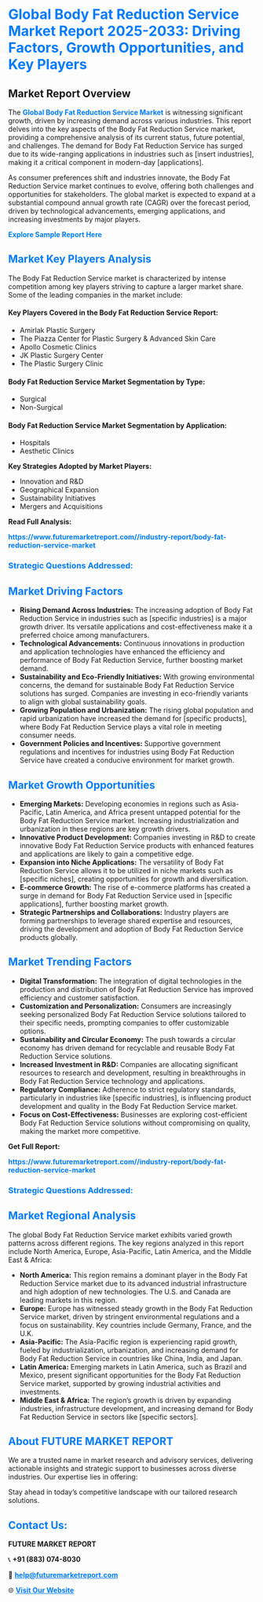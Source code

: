 <h1 style="color: #007BFF;">Global Body Fat Reduction Service Market Report 2025-2033: Driving Factors, Growth Opportunities, and Key Players</h1>

<section id="overview">
<h2>Market Report Overview</h2>
<p>The <a href="https://www.futuremarketreport.com//industry-report/body-fat-reduction-service-market" style="color: #007BFF; text-decoration: none;"><strong>Global Body Fat Reduction Service Market</strong></a> is witnessing significant growth, driven by increasing demand across various industries. This report delves into the key aspects of the Body Fat Reduction Service market, providing a comprehensive analysis of its current status, future potential, and challenges. The demand for Body Fat Reduction Service has surged due to its wide-ranging applications in industries such as [insert industries], making it a critical component in modern-day [applications].</p>
<p>As consumer preferences shift and industries innovate, the Body Fat Reduction Service market continues to evolve, offering both challenges and opportunities for stakeholders. The global market is expected to expand at a substantial compound annual growth rate (CAGR) over the forecast period, driven by technological advancements, emerging applications, and increasing investments by major players.</p>
</section>

<section id="overview">
<p><a href="https://www.futuremarketreport.com//request-sample/reportId=79152" style="color: #007BFF; text-decoration: none;"><strong>Explore Sample Report Here</strong></a></p>
</section>

<section id="key-players">
<h2 style="color: #007BFF;">Market Key Players Analysis</h2>
<p>The Body Fat Reduction Service market is characterized by intense competition among key players striving to capture a larger market share. Some of the leading companies in the market include:</p>
<h4>Key Players Covered in the Body Fat Reduction Service Report:</h4>
<ul><li>Amirlak Plastic Surgery</li><li>The Piazza Center for Plastic Surgery &amp; Advanced Skin Care</li><li>Apollo Cosmetic Clinics</li><li>JK Plastic Surgery Center</li><li>The Plastic Surgery Clinic</li></ul>
<h4>Body Fat Reduction Service Market Segmentation by Type:</h4>
<ul><li>Surgical</li><li>Non-Surgical</li></ul>

<h4>Body Fat Reduction Service Market Segmentation by Application:</h4>
<ul><li>Hospitals</li><li>Aesthetic Clinics</li></ul>
<p><strong>Key Strategies Adopted by Market Players:</strong></p>
<ul>
<li>Innovation and R&D</li>
<li>Geographical Expansion</li>
<li>Sustainability Initiatives</li>
<li>Mergers and Acquisitions</li>
</ul>
</section>

<section>
<p><strong>Read Full Analysis: </strong></p><a href="https://www.futuremarketreport.com//industry-report/body-fat-reduction-service-market" style="color: #007BFF; text-decoration: none;"><strong>https://www.futuremarketreport.com//industry-report/body-fat-reduction-service-market</strong></a>
<h3 style="color: #007BFF;">Strategic Questions Addressed:</h3>
</section>

<section id="driving-factors">
<h2 style="color: #007BFF;">Market Driving Factors</h2>
<ul>
<li><strong>Rising Demand Across Industries:</strong> The increasing adoption of Body Fat Reduction Service in industries such as [specific industries] is a major growth driver. Its versatile applications and cost-effectiveness make it a preferred choice among manufacturers.</li>
<li><strong>Technological Advancements:</strong> Continuous innovations in production and application technologies have enhanced the efficiency and performance of Body Fat Reduction Service, further boosting market demand.</li>
<li><strong>Sustainability and Eco-Friendly Initiatives:</strong> With growing environmental concerns, the demand for sustainable Body Fat Reduction Service solutions has surged. Companies are investing in eco-friendly variants to align with global sustainability goals.</li>
<li><strong>Growing Population and Urbanization:</strong> The rising global population and rapid urbanization have increased the demand for [specific products], where Body Fat Reduction Service plays a vital role in meeting consumer needs.</li>
<li><strong>Government Policies and Incentives:</strong> Supportive government regulations and incentives for industries using Body Fat Reduction Service have created a conducive environment for market growth.</li>
</ul>
</section>

<section id="growth-opportunities">
<h2 style="color: #007BFF;">Market Growth Opportunities</h2>
<ul>
<li><strong>Emerging Markets:</strong> Developing economies in regions such as Asia-Pacific, Latin America, and Africa present untapped potential for the Body Fat Reduction Service market. Increasing industrialization and urbanization in these regions are key growth drivers.</li>
<li><strong>Innovative Product Development:</strong> Companies investing in R&D to create innovative Body Fat Reduction Service products with enhanced features and applications are likely to gain a competitive edge.</li>
<li><strong>Expansion into Niche Applications:</strong> The versatility of Body Fat Reduction Service allows it to be utilized in niche markets such as [specific niches], creating opportunities for growth and diversification.</li>
<li><strong>E-commerce Growth:</strong> The rise of e-commerce platforms has created a surge in demand for Body Fat Reduction Service used in [specific applications], further boosting market growth.</li>
<li><strong>Strategic Partnerships and Collaborations:</strong> Industry players are forming partnerships to leverage shared expertise and resources, driving the development and adoption of Body Fat Reduction Service products globally.</li>
</ul>
</section>

<section id="trending-factors">
<h2 style="color: #007BFF;">Market Trending Factors</h2>
<ul>
<li><strong>Digital Transformation:</strong> The integration of digital technologies in the production and distribution of Body Fat Reduction Service has improved efficiency and customer satisfaction.</li>
<li><strong>Customization and Personalization:</strong> Consumers are increasingly seeking personalized Body Fat Reduction Service solutions tailored to their specific needs, prompting companies to offer customizable options.</li>
<li><strong>Sustainability and Circular Economy:</strong> The push towards a circular economy has driven demand for recyclable and reusable Body Fat Reduction Service solutions.</li>
<li><strong>Increased Investment in R&D:</strong> Companies are allocating significant resources to research and development, resulting in breakthroughs in Body Fat Reduction Service technology and applications.</li>
<li><strong>Regulatory Compliance:</strong> Adherence to strict regulatory standards, particularly in industries like [specific industries], is influencing product development and quality in the Body Fat Reduction Service market.</li>
<li><strong>Focus on Cost-Effectiveness:</strong> Businesses are exploring cost-efficient Body Fat Reduction Service solutions without compromising on quality, making the market more competitive.</li>
</ul>
</section>

<section>
<p><strong>Get Full Report: </strong></p><a href="https://www.futuremarketreport.com//industry-report/body-fat-reduction-service-market" style="color: #007BFF; text-decoration: none;"><strong>https://www.futuremarketreport.com//industry-report/body-fat-reduction-service-market</strong></a>
<h3 style="color: #007BFF;">Strategic Questions Addressed:</h3>
</section>


<section id="regional-analysis">
<h2 style="color: #007BFF;">Market Regional Analysis</h2>
<p>The global Body Fat Reduction Service market exhibits varied growth patterns across different regions. The key regions analyzed in this report include North America, Europe, Asia-Pacific, Latin America, and the Middle East & Africa:</p>
<ul>
<li><strong>North America:</strong> This region remains a dominant player in the Body Fat Reduction Service market due to its advanced industrial infrastructure and high adoption of new technologies. The U.S. and Canada are leading markets in this region.</li>
<li><strong>Europe:</strong> Europe has witnessed steady growth in the Body Fat Reduction Service market, driven by stringent environmental regulations and a focus on sustainability. Key countries include Germany, France, and the U.K.</li>
<li><strong>Asia-Pacific:</strong> The Asia-Pacific region is experiencing rapid growth, fueled by industrialization, urbanization, and increasing demand for Body Fat Reduction Service in countries like China, India, and Japan.</li>
<li><strong>Latin America:</strong> Emerging markets in Latin America, such as Brazil and Mexico, present significant opportunities for the Body Fat Reduction Service market, supported by growing industrial activities and investments.</li>
<li><strong>Middle East & Africa:</strong> The region’s growth is driven by expanding industries, infrastructure development, and increasing demand for Body Fat Reduction Service in sectors like [specific sectors].</li>
</ul>
</section>

<footer>
<h2 style="color: #007BFF;">About FUTURE MARKET REPORT</h2>
<p>We are a trusted name in market research and advisory services, delivering actionable insights and strategic support to businesses across diverse industries. Our expertise lies in offering:</p>

<p>Stay ahead in today’s competitive landscape with our tailored research solutions.</p>

<h2 style="color: #007BFF;">Contact Us:</h2>
<p><strong>FUTURE MARKET REPORT</strong></p>
<p>📞 <strong>+91 (883) 074-8030</strong></p>
<p>📧 <strong><a href="mailto:help@futuremarketreport.com" style="color: #007BFF;">help@futuremarketreport.com</a></strong></p>
<p>🌐 <strong><a href="https://www.futuremarketreport.com/" style="color: #007BFF;">Visit Our Website</a></strong></p>
</footer>